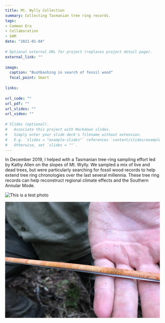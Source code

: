 ```yaml
---
title: Mt. Wylly Collection
summary: Collecting Tasmanian tree ring records.
tags:
- Common Era
- Collaboration
- SAM
date: "2021-01-04"

# Optional external URL for project (replaces project detail page).
external_link: ""

image:
  caption: "Bushbashing in search of fossil wood"
  focal_point: Smart

links:

url_code: ""
url_pdf: ""
url_slides: ""
url_video: ""

# Slides (optional).
#   Associate this project with Markdown slides.
#   Simply enter your slide deck's filename without extension.
#   E.g. `slides = "example-slides"` references `content/slides/example-slides.md`.
#   Otherwise, set `slides = ""`.
---
```


In December 2019, I helped with a Tasmanian tree-ring sampling effort led by Kathy Allen on the slopes of Mt. Wylly. We sampled a mix of live and dead trees, but were particularly searching for fossil wood records to help extend tree ring chronologies over the last several millennia. These tree ring records can help reconstruct regional climate effects and the Southern Annular Mode.

![This is a test photo](uploads/photos/DSCN7423.jpg "This is alt text")

![This is a second test photo](IMG_2642.jpg "More text")

